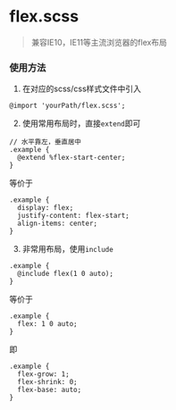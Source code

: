 # flex.scss
> 兼容IE10，IE11等主流浏览器的flex布局

### 使用方法
1. 在对应的scss/css样式文件中引入
```
@import 'yourPath/flex.scss';
```
2. 使用常用布局时，直接`extend`即可
```
// 水平靠左，垂直居中
.example {
  @extend %flex-start-center;
}
```
等价于
```
.example {
  display: flex;
  justify-content: flex-start;
  align-items: center;
}
```
3. 非常用布局，使用`include`
```
.example {
  @include flex(1 0 auto);
}
```
等价于
```
.example {
  flex: 1 0 auto;
}
```
即
```
.example {
  flex-grow: 1;
  flex-shrink: 0;
  flex-base: auto;
}
```